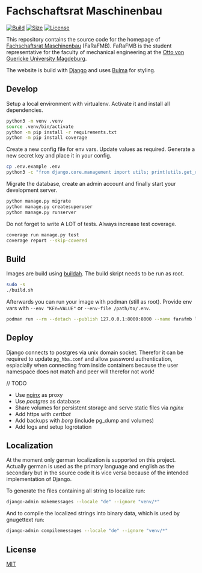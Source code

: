 # Fachschaftsrat Maschinenbau

[![Build](https://github.com/timptner/farafmb/actions/workflows/build.yaml/badge.svg?branch=main)](https://github.com/timptner/farafmb/actions/workflows/build.yaml)
[![Size](https://img.shields.io/github/repo-size/timptner/farafmb)](https://github.com/timptner/farafmb)
[![License](https://img.shields.io/github/license/timptner/farafmb)](https://github.com/timptner/farafmb/blob/main/LICENSE)

This repository contains the source code for the homepage of
[Fachschaftsrat Maschinenbau](https://farafmb.de) (FaRaFMB). FaRaFMB is the
student representative for the faculty of mechanical engineering at the
[Otto von Guericke University Magdeburg](https://www.ovgu.de).

The website is build with [Django](https://www.djangoproject.com/) and uses
[Bulma](https://bulma.io/) for styling.

## Develop

Setup a local environment with virtualenv. Activate it and install all
dependencies.

```bash
python3 -m venv .venv
source .venv/bin/activate
python -m pip install -r requirements.txt
python -m pip install coverage
```

Create a new config file for env vars. Update values as required. Generate a
new secret key and place it in your config.

```bash
cp .env.example .env
python3 -c "from django.core.management import utils; print(utils.get_random_secret_key())"
```

Migrate the database, create an admin account and finally start your
development server.

```bash
python manage.py migrate
python manage.py createsuperuser
python manage.py runserver
```

Do not forget to write A LOT of tests. Always increase test coverage.

```bash
coverage run manage.py test
coverage report --skip-covered
```

## Build

Images are build using
[buildah](https://github.com/containers/buildah/blob/main/install.md). The
build skript needs to be run as root.

```bash
sudo -s
./build.sh
```

Afterwards you can run your image with podman (still as root). Provide env vars
with `--env "KEY=VALUE"` or `--env-file /path/to/.env`.

```bash
podman run --rm --detach --publish 127.0.0.1:8000:8000 --name farafmb localhost/timptner/farafmb
```

## Deploy

Django connects to postgres via unix domain socket. Therefor it can be required to update `pg_hba.conf` and allow password authentication, espiacially when connecting from inside containers because the user namespace does not match and peer will therefor not work!

// TODO

- Use [nginx](https://nginx.org/en/docs/http/load_balancing.html) as proxy
- Use _postgres_ as database
- Share volumes for persistent storage and serve static files via _nginx_
- Add https with _certbot_
- Add backups with _borg_ (include pg_dump and volumes)
- Add logs and setup logrotation

## Localization

At the moment only german localization is supported on this project. Actually german is used as the primary language and
english as the secondary but in the source code it is vice versa because of the intended implementation of Django.

To generate the files containing all string to localize run:

```bash
django-admin makemessages --locale "de" --ignore "venv/*"
```

And to compile the localized strings into binary data, which is used by gnugettext run:

```bash
django-admin compilemessages --locale "de" --ignore "venv/*"
```

## License

[MIT](https://github.com/timptner/farafmb/blob/main/LICENSE)
